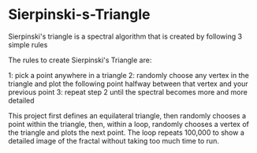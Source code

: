 # Sierpinski-s-Triangle

Sierpinski's triangle is a spectral algorithm that is created by following 3 simple rules

The rules to create Sierpinski's Triangle are:

1: pick a point anywhere in a triangle
2: randomly choose any vertex in the triangle and plot the following point halfway between that vertex and your previous point
3: repeat step 2 until the spectral becomes more and more detailed
  
This project first defines an equilateral triangle,
then randomly chooses a point within the triangle,
then, within a loop, randomly chooses a vertex of the triangle and plots the next point.
The loop repeats 100,000 to show a detailed image of the fractal without taking too much time to run. 

